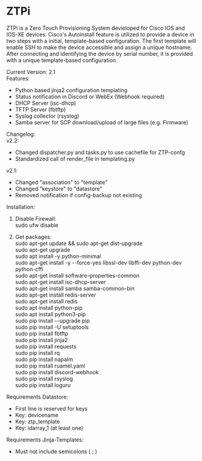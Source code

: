 # ZTPi
ZTPi is a Zero Touch Provisioning System devieloped for Cisco IOS and IOS-XE devices.
Cisco's Autoinstall feature is utilized to provide a device in two steps with a initial, template-based configuration. The first template will enable SSH to make the device accessible and assign a unique hostname. After connecting and identifying the device by serial number, it is provided with a unique template-based configuration.

Current Version: 2.1  
Features:  
  - Python based jinja2 configuration templating  
  - Status notification in Discord or WebEx (Webhook required)  
  - DHCP Server (isc-dhcp)  
  - TFTP Server (fbtftp)  
  - Syslog collector (rsyslog)  
  - Samba server for SCP download/upload of large files (e.g. Firmware)  
  
Changelog:  
v2.2:    
 - Changed dispatcher.py and tasks.py to use cachefile for ZTP-confg
 - Standardized call of render_file in templating.py  

v2.1:    
 - Changed "association" to "template"
 - Changed "keystore" to "datastore"    
 - Removed notification if config-backup not existing    
    
Installation:  
1. Disable Firewall:  
sudo ufw disable  
  
2. Get packages:  
sudo apt-get update && sudo apt-get dist-upgrade  
sudo apt-get upgrade  
sudo apt install -y python-minimal  
sudo apt-get install -y --force-yes libssl-dev libffi-dev python-dev python-cffi  
sudo apt-get install software-properties-common  
sudo apt-get install isc-dhcp-server  
sudo apt-get install samba samba-common-bin  
sudo apt-get install redis-server  
sudo apt-get install redis  
sudo apt install python-pip  
sudo apt install python3-pip  
sudo pip install --upgrade pip  
sudo pip install -U setuptools  
sudo pip install fbtftp  
sudo pip install jinja2  
sudo pip install requests  
sudo pip install rq  
sudo pip install napalm  
sudo pip install ruamel.yaml  
sudo pip install discord-webhook  
sudo pip install rsyslog  
sudo pip install loguru  
  
  
Requirements Datastore:  
- First line is reserved for keys
- Key: devicename  
- Key: ztp_template  
- Key: idarray_1 (at least one)  
  
  
Requirements Jinja-Templates:  
- Must not include semicolons ( ; )  
